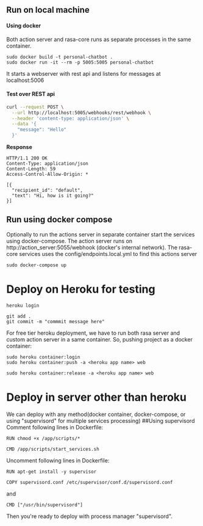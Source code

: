 ## Run on local machine
#### Using docker
Both action server and rasa-core runs as separate processes in the same container.

```
sudo docker build -t personal-chatbot .
sudo docker run -it --rm -p 5005:5005 personal-chatbot
```

It starts a webserver with rest api and listens for messages at localhost:5006

#### Test over REST api

```bash
curl --request POST \
  --url http://localhost:5005/webhooks/rest/webhook \
  --header 'content-type: application/json' \
  --data '{
    "message": "Hello"
  }'
```
**Response**
```http
HTTP/1.1 200 OK
Content-Type: application/json
Content-Length: 59
Access-Control-Allow-Origin: *

[{
  "recipient_id": "default",
  "text": "Hi, how is it going?"
}]
```

## Run using docker compose
Optionally to run the actions server in separate container start the services using docker-compose. The action server runs on http://action_server:5055/webhook (docker's internal network). The rasa-core services uses the config/endpoints.local.yml to find this actions server

```
sudo docker-compose up
```

# Deploy on Heroku for testing

```
heroku login

git add .
git commit -m "commmit message here"
```
For free tier heroku deployment, we have to run both rasa server and custom action server in a same container.
So, pushing project as a docker container:
```
sudo heroku container:login
sudo heroku container:push -a <heroku app name> web
```
```
sudo heroku container:release -a <heroku app name> web
```

# Deploy in server other than heroku
We can deploy with any method(docker container, docker-compose, or using "supervisord" for multiple services processing)
##Using supervisord
Comment following lines in Dockerfile:
```
RUN chmod +x /app/scripts/*

CMD /app/scripts/start_services.sh
```
Uncomment following lines in Dockerfile:
```angular2html
RUN apt-get install -y supervisor

COPY supervisord.conf /etc/supervisor/conf.d/supervisord.conf
```
and
```angular2html
CMD ["/usr/bin/supervisord"]
```

Then you're ready to deploy with process manager "supervisord".
